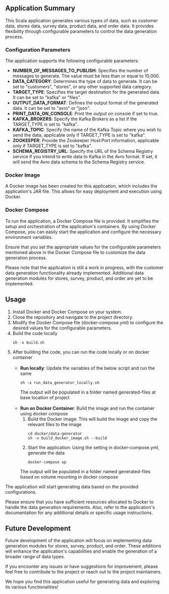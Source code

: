 ## Application Summary

This Scala application generates various types of data, such as customer data, stores data, survey data, product data, and order data. It provides flexibility through configurable parameters to control the data generation process.

### Configuration Parameters

The application supports the following configurable parameters:

- **NUMBER_OF_MESSAGES_TO_PUBLISH**: Specifies the number of messages to generate. The value must be less than or equal to 10,000.
- **DATA_CATEGORY**: Determines the type of data to generate. It can be set to "customers", "stores", or any other supported data category.
- **TARGET_TYPE**: Specifies the target destination for the generated data. It can be set to "kafka" or "files".
- **OUTPUT_DATA_FORMAT**: Defines the output format of the generated data. It can be set to "avro" or "json".
- **PRINT_DATA_ON_CONSOLE**: Print the output on console if set to true.
- **KAFKA_BROKERS**: Specify the Kafka Brokers as a list if the TARGET_TYPE is set to "kafka".
- **KAFKA_TOPIC**: Specify the name of the Kafka Topic where you wish to send the data, applicable only if TARGET_TYPE is set to "kafka".
- **ZOOKEEPER**: Provide the Zookeeper Host:Port information, applicable only if TARGET_TYPE is set to "kafka".
- **SCHEMA_REGISTRY_URL**: Specify the URL of the Schema Registry service if you intend to write data to Kafka in the Avro format. If set, it will send the Avro data schema to the Schema Registry service.


### Docker Image

A Docker image has been created for this application, which includes the application's JAR file. This allows for easy deployment and execution using Docker.

### Docker Compose

To run the application, a Docker Compose file is provided. It simplifies the setup and orchestration of the application's containers. By using Docker Compose, you can easily start the application and configure the necessary environment variables.

Ensure that you set the appropriate values for the configurable parameters mentioned above in the Docker Compose file to customize the data generation process.

Please note that the application is still a work in progress, with the customer data generation functionality already implemented. Additional data generation modules for stores, survey, product, and order are yet to be implemented.

## Usage

1. Install Docker and Docker Compose on your system.
2. Clone the repository and navigate to the project directory.
3. Modify the Docker Compose file (docker-compose.yml) to configure the desired values for the configurable parameters.
4. Build the code locally
   ```
   sh -x build.sh
   ```
5. After building the code, you can run the code locally or on docker container
   <br></br>
   - **Run locally**: Update the variables of the below script and run the same
     ```
     sh -x run_data_generator_locally.sh
     ```
      The output will be populated in a folder named generated-files at base location of project
      <br></br>
   - **Run on Docker Container**: Build the image and run the container using docker compose
        1. Build the Docker image: This will build the image and copy the relevant files to the image
           ```
           cd docker/data-generator
           sh -x build_docker_image.sh --build
           ```
        2. Start the application: Using the setting in docker-compose.yml, generate the data
           ```
           docker-compose up
           ```
        The output will be populated in a folder named generated-files based on volume mounting in docker compose


The application will start generating data based on the provided configurations.

Please ensure that you have sufficient resources allocated to Docker to handle the data generation requirements. Also, refer to the application's documentation for any additional details or specific usage instructions.

## Future Development

Future development of the application will focus on implementing data generation modules for stores, survey, product, and order. These additions will enhance the application's capabilities and enable the generation of a broader range of data types.

If you encounter any issues or have suggestions for improvement, please feel free to contribute to the project or reach out to the project maintainers.

We hope you find this application useful for generating data and exploring its various functionalities!